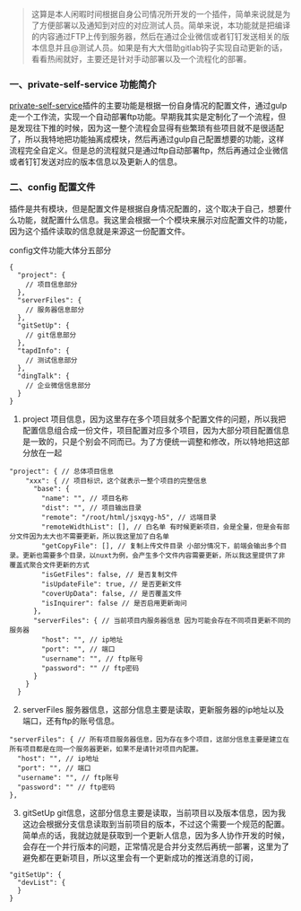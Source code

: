 > 这算是本人闲暇时间根据自身公司情况所开发的一个插件，简单来说就是为了方便部署以及通知到对应的对应测试人员。简单来说，本功能就是把编译的内容通过FTP上传到服务器，然后在通过企业微信或者钉钉发送相关的版本信息并且@测试人员。如果是有大大借助gitlab钩子实现自动更新的话，看看热闹就好，主要还是针对手动部署以及一个流程化的部署。

### 一、private-self-service 功能简介
[private-self-service](https://www.npmjs.com/package/private-self-service)插件的主要功能是根据一份自身情况的配置文件，通过gulp走一个工作流，实现一个自动部署ftp功能。早期我其实是定制化了一个流程，但是发现往下推的时候，因为这一整个流程会显得有些繁琐有些项目就不是很适配了，所以我特地把功能抽离成模块，然后再通过gulp自己配置想要的功能，这样流程完全自定义。但是总的流程就只是通过ftp自动部署ftp，然后再通过企业微信或者钉钉发送对应的版本信息以及更新人的信息。

### 二、config 配置文件
插件是共有模块，但是配置文件是根据自身情况配置的，这个取决于自己，想要什么功能，就配置什么信息。我这里会根据一个个模块来展示对应配置文件的功能，因为这个插件读取的信息就是来源这一份配置文件。

config文件功能大体分五部分
```
{
  "project": {
  	// 项目信息部分
  },
  "serverFiles": {
  	// 服务器信息部分
  },
  "gitSetUp": {
  	// git信息部分
  },
  "tapdInfo": {
  	// 测试信息部分
  },
  "dingTalk": {
  	// 企业微信信息部分
  }
}
```
1. project 项目信息，因为这里存在多个项目就多个配置文件的问题，所以我把配置信息组合成一份文件，项目配置对应多个项目，因为大部分项目配置信息是一致的，只是个别会不同而已。为了方便统一调整和修改，所以特地把这部分放在一起
```
"project": { // 总体项目信息
    "xxx": { // 项目标识，这个就表示一整个项目的完整信息
      "base": {
        "name": "", // 项目名称
        "dist": "", // 项目输出目录
        "remote": "/root/html/jsxqyg-h5", // 远端目录
        "remoteWidthList": [], // 白名单 有时候更新项目，会是全量，但是会有部分文件因为太大也不需要更新，所以我这里加了白名单
        "getCopyFile": [], // 复制上传文件目录 小部分情况下，前端会输出多个目录。更新也需要多个目录，以nuxt为例，会产生多个文件内容需要更新，所以我这里提供了非覆盖式聚合文件更新的方式 
        "isGetFiles": false, // 是否复制文件
        "isUpdateFile": true, // 是否更新文件
        "coverUpData": false, // 是否覆盖文件
        "isInquirer": false // 是否启用更新询问
      },
      "serverFiles": { // 当前项目内服务器信息 因为可能会存在不同项目更新不同的服务器
      	"host": "", // ip地址
        "port": "", // 端口
        "username": "", // ftp账号
        "password": "" // ftp密码
      }
    }
  }
```

2. serverFiles 服务器信息，这部分信息主要是读取，更新服务器的ip地址以及端口，还有ftp的账号信息。
```
"serverFiles": { // 所有项目服务器信息，因为存在多个项目，这部分信息主要是建立在所有项目都是在同一个服务器更新，如果不是请针对项目内配置。
  "host": "", // ip地址
  "port": "", // 端口
  "username": "", // ftp账号
  "password": "" // ftp密码
},
```

3. gitSetUp git信息，这部分信息主要是读取，当前项目以及版本信息，因为我这边会根据分支信息读取到当前项目的版本，不过这个需要一个规范的配置。简单点的话，我就边就是获取到一个更新人信息，因为多人协作开发的时候，会存在一个并行版本的问题，正常情况是合并分支然后再统一部署，这里为了避免都在更新项目，所以这里会有一个更新成功的推送消息的订阅，
```
"gitSetUp": {
  "devList": {
  }
}
```